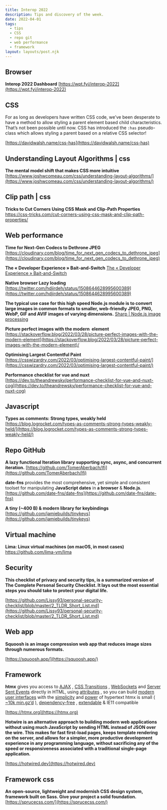 ```yaml
---
title: Interop 2022
description: Tips and discovery of the week.
date: 2022-04-01
tags:
  - tips
  - CSS
  - repo git
  - web performance
  - framework
layout: layouts/post.njk
---
```


## Browser
**Interop 2022 Dashboard**
[https://wpt.fyi/interop-2022](https://wpt.fyi/interop-2022)

## CSS
For as long as developers have written CSS code, we’ve been desperate to have a method to allow styling a parent element based child characteristics. That’s not been possible until now. CSS has introduced the `:has` pseudo-class which allows styling a parent based on a relative CSS selector!

[https://davidwalsh.name/css-has](https://davidwalsh.name/css-has)

## Understanding Layout Algorithms | css
**The mental model shift that makes CSS more intuitive**
[https://www.joshwcomeau.com/css/understanding-layout-algorithms/](https://www.joshwcomeau.com/css/understanding-layout-algorithms/)

## Clip path | css
**Tricks to Cut Corners Using CSS Mask and Clip-Path Properties**
https://css-tricks.com/cut-corners-using-css-mask-and-clip-path-properties/

## Web performance

**Time for Next-Gen Codecs to Dethrone JPEG**
[https://cloudinary.com/blog/time_for_next_gen_codecs_to_dethrone_jpeg](https://cloudinary.com/blog/time_for_next_gen_codecs_to_dethrone_jpeg)

**The « Developer Experience » Bait-and-Switch**
 [The « Developer Experience » Bait-and-Switch](https://infrequently.org/2018/09/the-developer-experience-bait-and-switch/) 

**Native browser Lazy loading**
[https://twitter.com/hdjirdeh/status/1508644628995600389](https://twitter.com/hdjirdeh/status/1508644628995600389)

**The typical use case for this high speed Node.js module is to convert large images in common formats to smaller, web-friendly JPEG, PNG, WebP, GIF and AVIF images of varying dimensions.**
  [Sharp | Node.js image processing](https://sharp.pixelplumbing.com/)

**Picture perfect images with the modern <img> element**
[https://stackoverflow.blog/2022/03/28/picture-perfect-images-with-the-modern-element](https://stackoverflow.blog/2022/03/28/picture-perfect-images-with-the-modern-element)/

**Optimising Largest Contentful Paint**
[https://csswizardry.com/2022/03/optimising-largest-contentful-paint/](https://csswizardry.com/2022/03/optimising-largest-contentful-paint/)

**Performance checklist for vue and nuxt**
[https://dev.to/theandrewsky/performance-checklist-for-vue-and-nuxt-cog](https://dev.to/theandrewsky/performance-checklist-for-vue-and-nuxt-cog)


## Javascript
**Types as comments: Strong types, weakly held**
[https://blog.logrocket.com/types-as-comments-strong-types-weakly-held/](https://blog.logrocket.com/types-as-comments-strong-types-weakly-held/)

## Repo GitHub
**A lazy  functional Iteration library supporting sync, async, and concurrent iteration.**
[https://github.com/TomerAberbach/lfi](https://github.com/TomerAberbach/lfi)

**date-fns** provides the most comprehensive, yet simple and consistent toolset  for manipulating **JavaScript dates** in **a browser** & **Node.js**.
[https://github.com/date-fns/date-fns](https://github.com/date-fns/date-fns)

**A tiny (~400 B) & modern library for keybindings**
[https://github.com/jamiebuilds/tinykeys](https://github.com/jamiebuilds/tinykeys)

## Virtual machine
**Lima: Linux virtual machines (on macOS, in most cases)**
https://github.com/lima-vm/lima

## Security
**This checklist of privacy and security tips, is a summarized version of  The Complete Personal Security Checklist. It lays out the most essential steps you should take to protect your digital life.**

[https://github.com/Lissy93/personal-security-checklist/blob/master/2_TLDR_Short_List.md](https://github.com/Lissy93/personal-security-checklist/blob/master/2_TLDR_Short_List.md)

## Web app
**Squoosh is an image compression web app that reduces image sizes through numerous formats.**

[https://squoosh.app/](https://squoosh.app/)

## Framework
**htmx** gives you access to  [AJAX](https://htmx.org/docs#ajax) ,  [CSS Transitions](https://htmx.org/docs#css_transitions) ,  [WebSockets](https://htmx.org/docs#websockets)  and  [Server Sent Events](https://htmx.org/docs#sse)  directly in HTML, using  [attributes](https://htmx.org/reference#attributes) , so you can build  [modern user interfaces](https://htmx.org/examples)  with the  [simplicity](https://en.wikipedia.org/wiki/HATEOAS)  and  [power](https://www.ics.uci.edu/~fielding/pubs/dissertation/rest_arch_style.htm)  of hypertext
htmx is small ( [~10k min.gz’d](https://unpkg.com/htmx.org/dist/) ),  [dependency-free](https://github.com/bigskysoftware/htmx/blob/master/package.json) ,  [extendable](https://htmx.org/extensions)  & IE11 compatible

[https://htmx.org](https://htmx.org)

**Hotwire is an alternative approach to building modern web applications without using much JavaScript by sending HTML instead of JSON over the wire. This makes for fast first-load pages, keeps template rendering on the server, and allows for a simpler, more productive development experience in any programming language, without sacrificing any of the speed or responsiveness associated with a traditional single-page application.**

[https://hotwired.dev](https://hotwired.dev)

## Framework css

**An open-source, lightweight and modernish CSS design system, framework built on Sass. Give your project a solid foundation.**
[https://sprucecss.com/](https://sprucecss.com/)